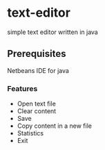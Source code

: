 # text-editor
simple text editor written in java

## Prerequisites
Netbeans IDE for java

### Features
- Open text file
- Clear content
- Save 
- Copy content in a new file
- Statistics
- Exit
